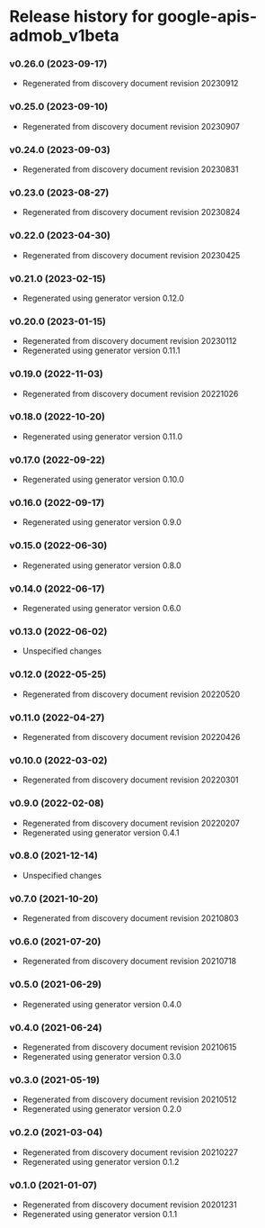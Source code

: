 # Release history for google-apis-admob_v1beta

### v0.26.0 (2023-09-17)

* Regenerated from discovery document revision 20230912

### v0.25.0 (2023-09-10)

* Regenerated from discovery document revision 20230907

### v0.24.0 (2023-09-03)

* Regenerated from discovery document revision 20230831

### v0.23.0 (2023-08-27)

* Regenerated from discovery document revision 20230824

### v0.22.0 (2023-04-30)

* Regenerated from discovery document revision 20230425

### v0.21.0 (2023-02-15)

* Regenerated using generator version 0.12.0

### v0.20.0 (2023-01-15)

* Regenerated from discovery document revision 20230112
* Regenerated using generator version 0.11.1

### v0.19.0 (2022-11-03)

* Regenerated from discovery document revision 20221026

### v0.18.0 (2022-10-20)

* Regenerated using generator version 0.11.0

### v0.17.0 (2022-09-22)

* Regenerated using generator version 0.10.0

### v0.16.0 (2022-09-17)

* Regenerated using generator version 0.9.0

### v0.15.0 (2022-06-30)

* Regenerated using generator version 0.8.0

### v0.14.0 (2022-06-17)

* Regenerated using generator version 0.6.0

### v0.13.0 (2022-06-02)

* Unspecified changes

### v0.12.0 (2022-05-25)

* Regenerated from discovery document revision 20220520

### v0.11.0 (2022-04-27)

* Regenerated from discovery document revision 20220426

### v0.10.0 (2022-03-02)

* Regenerated from discovery document revision 20220301

### v0.9.0 (2022-02-08)

* Regenerated from discovery document revision 20220207
* Regenerated using generator version 0.4.1

### v0.8.0 (2021-12-14)

* Unspecified changes

### v0.7.0 (2021-10-20)

* Regenerated from discovery document revision 20210803

### v0.6.0 (2021-07-20)

* Regenerated from discovery document revision 20210718

### v0.5.0 (2021-06-29)

* Regenerated using generator version 0.4.0

### v0.4.0 (2021-06-24)

* Regenerated from discovery document revision 20210615
* Regenerated using generator version 0.3.0

### v0.3.0 (2021-05-19)

* Regenerated from discovery document revision 20210512
* Regenerated using generator version 0.2.0

### v0.2.0 (2021-03-04)

* Regenerated from discovery document revision 20210227
* Regenerated using generator version 0.1.2

### v0.1.0 (2021-01-07)

* Regenerated from discovery document revision 20201231
* Regenerated using generator version 0.1.1

